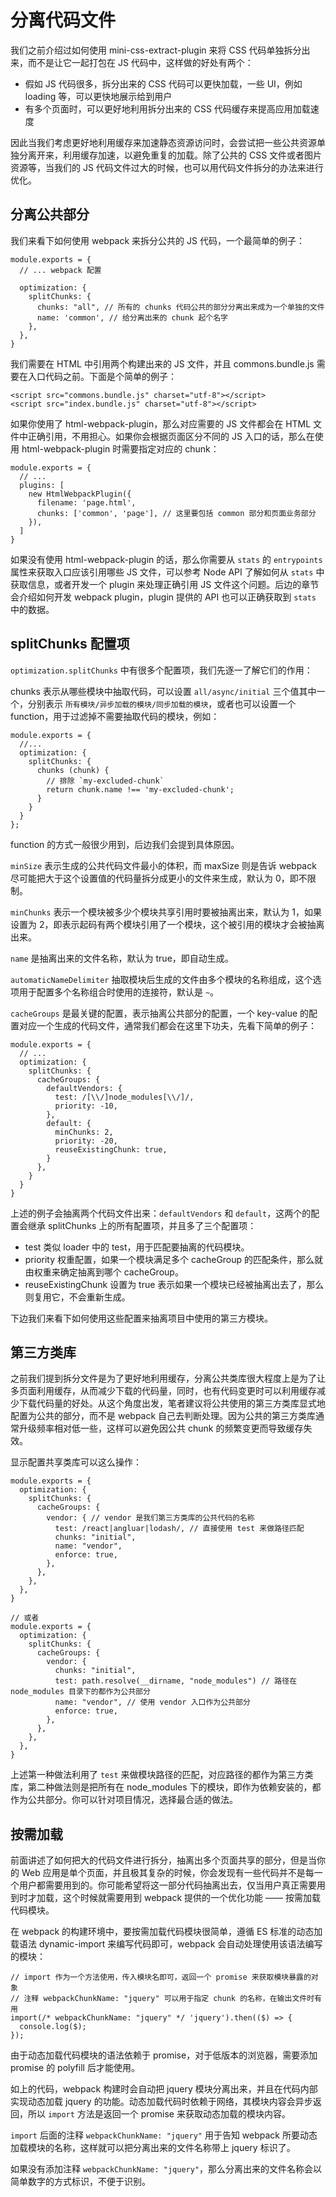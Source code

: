 # 分离代码文件

我们之前介绍过如何使用 mini-css-extract-plugin 来将 CSS 代码单独拆分出来，而不是让它一起打包在 JS 代码中，这样做的好处有两个：

- 假如 JS 代码很多，拆分出来的 CSS 代码可以更快加载，一些 UI，例如 loading 等，可以更快地展示给到用户
- 有多个页面时，可以更好地利用拆分出来的 CSS 代码缓存来提高应用加载速度

因此当我们考虑更好地利用缓存来加速静态资源访问时，会尝试把一些公共资源单独分离开来，利用缓存加速，以避免重复的加载。除了公共的 CSS 文件或者图片资源等，当我们的 JS 代码文件过大的时候，也可以用代码文件拆分的办法来进行优化。

## 分离公共部分

我们来看下如何使用 webpack 来拆分公共的 JS 代码，一个最简单的例子：

```
module.exports = {
  // ... webpack 配置

  optimization: {
    splitChunks: {
      chunks: "all", // 所有的 chunks 代码公共的部分分离出来成为一个单独的文件
      name: 'common', // 给分离出来的 chunk 起个名字
    },
  },
}
```

我们需要在 HTML 中引用两个构建出来的 JS 文件，并且 commons.bundle.js 需要在入口代码之前。下面是个简单的例子：

```
<script src="commons.bundle.js" charset="utf-8"></script>
<script src="index.bundle.js" charset="utf-8"></script>
```

如果你使用了 html-webpack-plugin，那么对应需要的 JS 文件都会在 HTML 文件中正确引用，不用担心。如果你会根据页面区分不同的 JS 入口的话，那么在使用 html-webpack-plugin 时需要指定对应的 chunk：

```
module.exports = {
  // ...
  plugins: [
    new HtmlWebpackPlugin({
      filename: 'page.html',
      chunks: ['common', 'page'], // 这里要包括 common 部分和页面业务部分
    }),
  ]
}
```

如果没有使用 html-webpack-plugin 的话，那么你需要从 `stats` 的 `entrypoints` 属性来获取入口应该引用哪些 JS 文件，可以参考 Node API 了解如何从 `stats` 中获取信息，或者开发一个 plugin 来处理正确引用 JS 文件这个问题。后边的章节会介绍如何开发 webpack plugin，plugin 提供的 API 也可以正确获取到 `stats` 中的数据。

## splitChunks 配置项

`optimization.splitChunks` 中有很多个配置项，我们先逐一了解它们的作用：

chunks 表示从哪些模块中抽取代码，可以设置 `all/async/initial` 三个值其中一个，分别表示 `所有模块/异步加载的模块/同步加载的模块`，或者也可以设置一个 function，用于过滤掉不需要抽取代码的模块，例如：

```
module.exports = {
  //...
  optimization: {
    splitChunks: {
      chunks (chunk) {
        // 排除 `my-excluded-chunk`
        return chunk.name !== 'my-excluded-chunk';
      }
    }
  }
};
```

function 的方式一般很少用到，后边我们会提到具体原因。

`minSize` 表示生成的公共代码文件最小的体积，而 maxSize 则是告诉 webpack 尽可能把大于这个设置值的代码量拆分成更小的文件来生成，默认为 0，即不限制。

`minChunks` 表示一个模块被多少个模块共享引用时要被抽离出来，默认为 1，如果设置为 2，即表示起码有两个模块引用了一个模块，这个被引用的模块才会被抽离出来。

`name` 是抽离出来的文件名称，默认为 true，即自动生成。

`automaticNameDelimiter` 抽取模块后生成的文件由多个模块的名称组成，这个选项用于配置多个名称组合时使用的连接符，默认是 `~`。

`cacheGroups` 是最关键的配置，表示抽离公共部分的配置，一个 key-value 的配置对应一个生成的代码文件，通常我们都会在这里下功夫，先看下简单的例子：

```
module.exports = {
  // ...
  optimization: {
    splitChunks: {
      cacheGroups: {
        defaultVendors: {
          test: /[\\/]node_modules[\\/]/,
          priority: -10,
        },
        default: {
          minChunks: 2,
          priority: -20,
          reuseExistingChunk: true,
        }
      },
    }
  }
}
```

上述的例子会抽离两个代码文件出来：`defaultVendors` 和 `default`，这两个的配置会继承 splitChunks 上的所有配置项，并且多了三个配置项：

- test 类似 loader 中的 test，用于匹配要抽离的代码模块。
- priority 权重配置，如果一个模块满足多个 cacheGroup 的匹配条件，那么就由权重来确定抽离到哪个 cacheGroup。
- reuseExistingChunk 设置为 true 表示如果一个模块已经被抽离出去了，那么则复用它，不会重新生成。

下边我们来看下如何使用这些配置来抽离项目中使用的第三方模块。

## 第三方类库

之前我们提到拆分文件是为了更好地利用缓存，分离公共类库很大程度上是为了让多页面利用缓存，从而减少下载的代码量，同时，也有代码变更时可以利用缓存减少下载代码量的好处。从这个角度出发，笔者建议将公共使用的第三方类库显式地配置为公共的部分，而不是 webpack 自己去判断处理。因为公共的第三方类库通常升级频率相对低一些，这样可以避免因公共 chunk 的频繁变更而导致缓存失效。

显示配置共享类库可以这么操作：

```
module.exports = {
  optimization: {
    splitChunks: {
      cacheGroups: { 
        vendor: { // vendor 是我们第三方类库的公共代码的名称
          test: /react|angluar|lodash/, // 直接使用 test 来做路径匹配
          chunks: "initial",
          name: "vendor",
          enforce: true,
        },
      },
    },
  },
}

// 或者
module.exports = {
  optimization: {
    splitChunks: {
      cacheGroups: {
        vendor: {
          chunks: "initial",
          test: path.resolve(__dirname, "node_modules") // 路径在 node_modules 目录下的都作为公共部分
          name: "vendor", // 使用 vendor 入口作为公共部分
          enforce: true,
        },
      },
    },
  },
}
```

上述第一种做法利用了 `test` 来做模块路径的匹配，对应路径的都作为第三方类库，第二种做法则是把所有在 node_modules 下的模块，即作为依赖安装的，都作为公共部分。你可以针对项目情况，选择最合适的做法。

## 按需加载

前面讲述了如何把大的代码文件进行拆分，抽离出多个页面共享的部分，但是当你的 Web 应用是单个页面，并且极其复杂的时候，你会发现有一些代码并不是每一个用户都需要用到的。你可能希望将这一部分代码抽离出去，仅当用户真正需要用到时才加载，这个时候就需要用到 webpack 提供的一个优化功能 —— 按需加载代码模块。

在 webpack 的构建环境中，要按需加载代码模块很简单，遵循 ES 标准的动态加载语法 dynamic-import 来编写代码即可，webpack 会自动处理使用该语法编写的模块：

```
// import 作为一个方法使用，传入模块名即可，返回一个 promise 来获取模块暴露的对象
// 注释 webpackChunkName: "jquery" 可以用于指定 chunk 的名称，在输出文件时有用
import(/* webpackChunkName: "jquery" */ 'jquery').then(($) => { 
  console.log($);
});
```

由于动态加载代码模块的语法依赖于 promise，对于低版本的浏览器，需要添加 promise 的 polyfill 后才能使用。

如上的代码，webpack 构建时会自动把 jquery 模块分离出来，并且在代码内部实现动态加载 jquery 的功能。动态加载代码时依赖于网络，其模块内容会异步返回，所以 `import` 方法是返回一个 promise 来获取动态加载的模块内容。

`import` 后面的注释 `webpackChunkName: "jquery"` 用于告知 webpack 所要动态加载模块的名称，这样就可以把分离出来的文件名称带上 jquery 标识了。

如果没有添加注释 `webpackChunkName: "jquery"`，那么分离出来的文件名称会以简单数字的方式标识，不便于识别。
